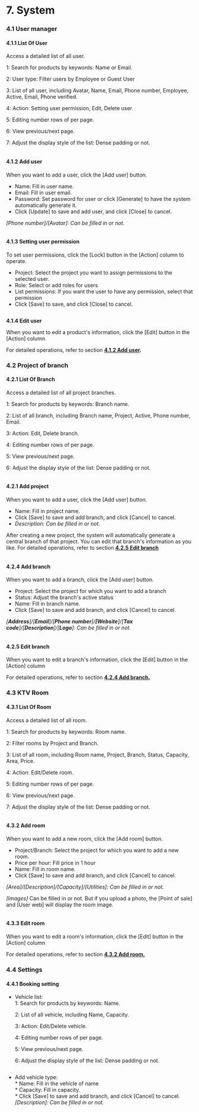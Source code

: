 # 7. System

### 4.1 User manager

#### 4.1.1 List Of User

Access a detailed list of all user.&#x20;

1: Search for products by keywords: Name or Email.

2: User type: Filter users by Employee or Guest User

3: List of all user, including Avatar, Name, Email, Phone number, Employee, Active, Email, Phone verified.

4: Action: Setting user permission, Edit, Delete user.

5: Editing number rows of per page.

6: View previous/next page.

7: Adjust the display style of the list: Dense padding or not.

<figure><img src=".gitbook/assets/image (33).png" alt=""><figcaption></figcaption></figure>

#### 4.1.2 Add user

When you want to add a user, click the \[Add user] button.

* Name: Fill in user name.
* Email: Fill in user email.
* Password: Set password for user or click \[Generate] to have the system automatically generate it.
* Click \[Update] to save and add user, and click \[Close] to cancel.&#x20;

_\[Phone number]/\[Avatar]: Can be filled in or not._

<figure><img src=".gitbook/assets/image (34).png" alt=""><figcaption></figcaption></figure>

#### 4.1.3 Setting user permission

To set user permissions, click the \[Lock] button in the \[Action] column to operate.

* Project: Select the project you want to assign permissions to the selected user.
* Role: Select or add roles for users
* List permissions: If you want the user to have any permission, select that permission
* Click \[Save] to save, and click \[Close] to cancel.&#x20;

<figure><img src=".gitbook/assets/image (35).png" alt=""><figcaption></figcaption></figure>

**4.1.4 Edit user**

When you want to edit a product's information, click the \[Edit] button in the \[Action] column

For detailed operations, refer to section [**4.1.2 Add user**](7.-system.md#4.1.2-add-user)**.**

### 4.2 Project of branch

#### 4.2.1 List Of Branch

Access a detailed list of all project branches.&#x20;

1: Search for products by keywords: Branch name.

2: List of all branch, including Branch name, Project, Active, Phone number, Email.

3: Action: Edit, Delete branch.

4: Editing number rows of per page.

5: View previous/next page.

6: Adjust the display style of the list: Dense padding or not.

<figure><img src=".gitbook/assets/image (12).png" alt=""><figcaption></figcaption></figure>

#### 4.2.1 Add project

When you want to add a user, click the \[Add user] button.

* Name: Fill in project name.
* Click \[Save] to save and add branch, and click \[Cancel] to cancel.&#x20;
* _Description: Can be filled in or not._

After creating a new project, the system will automatically generate a central branch of that project. You can edit that branch's information as you like. For detailed operations, refer to section [**4.2.5 Edit branch**](7.-system.md#4.2.5-edit-branch)

<figure><img src=".gitbook/assets/image (13).png" alt=""><figcaption></figcaption></figure>

#### 4.2.4 Add branch

When you want to add a branch, click the \[Add user] button.

* Project: Select the project for which you want to add a branch
* Status: Adjust the branch's active status
* Name: Fill in branch name.
* Click \[Save] to save and add branch, and click \[Cancel] to cancel.&#x20;

_\[**Address**]/\[**Email**]/\[**Phone number**]/**\[Website**]/\[**Tax code**]/\[**Description**]/\[**Logo**]: Can be filled in or not._

<figure><img src=".gitbook/assets/image (14).png" alt=""><figcaption></figcaption></figure>

#### **4.2.5 Edit branch**

When you want to edit a branch's information, click the \[Edit] button in the \[Action] column

For detailed operations, refer to section [**4.2.4 Add branch.**](7.-system.md#4.2.4-add-branch)

### 4.3 KTV Room

#### 4.3.1 List Of Room

Access a detailed list of all room.&#x20;

1: Search for products by keywords: Room name.

2: Filter rooms by Project and Branch.

3: List of all room, including Room name, Project, Branch, Status, Capacity, Area, Price.

4: Action: Edit/Delete room.

5: Editing number rows of per page.

6: View previous/next page.

7: Adjust the display style of the list: Dense padding or not.

<figure><img src=".gitbook/assets/image (36).png" alt=""><figcaption></figcaption></figure>

#### 4.3.2 Add room

When you want to add a new room, click the \[Add room] button.

* Project/Branch: Select the project for which you want to add a new room.
* Price per hour: Fill price in 1 hour
* Name: Fill in room name.
* Click \[Save] to save and add branch, and click \[Cancel] to cancel.&#x20;

_\[Area]/\[Description]/\[Capacity]/\[_Utilities_]: Can be filled in or not._

_\[Images]_ Can be filled in or not. But if you upload a photo, the \[Point of sale] and \[User web] will display the room image.

<figure><img src=".gitbook/assets/image (38).png" alt=""><figcaption></figcaption></figure>

#### 4.3.3 Edit room

When you want to edit a room's information, click the \[Edit] button in the \[Action] column

For detailed operations, refer to section [**4.3.2 Add room.**](7.-system.md#4.3.2-add-room)

### 4.4 Settings

#### 4.4.1 Booking setting

*   Vehicle list:\
    &#x20;            1: Search for products by keywords: Name.

    &#x20;            2: List of all vehicle, including Name, Capacity.

    &#x20;            3: Action: Edit/Delete vehicle.

    &#x20;            4: Editing number rows of per page.

    &#x20;            5: View previous/next page.

    &#x20;            6: Adjust the display style of the list: Dense padding or not.

<figure><img src=".gitbook/assets/image (10).png" alt=""><figcaption></figcaption></figure>

* Add vehicle type:\
  &#x20;           \* Name: Fill in the vehicle of name\
  &#x20;           \* Capacity: Fill in capacity.\
  &#x20;           \* Click \[Save] to save and add branch, and click \[Cancel] to cancel. \
  _\[Description]: Can be filled in or not._

<figure><img src=".gitbook/assets/image (11).png" alt=""><figcaption></figcaption></figure>
